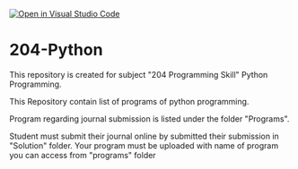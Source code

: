 [![Open in Visual Studio Code](https://classroom.github.com/assets/open-in-vscode-f059dc9a6f8d3a56e377f745f24479a46679e63a5d9fe6f495e02850cd0d8118.svg)](https://classroom.github.com/online_ide?assignment_repo_id=7414047&assignment_repo_type=AssignmentRepo)
# 204-Python

This repository is created for subject "204 Programming Skill" Python Programming.

This Repository contain list of programs of python programming. 

Program regarding journal submission is listed under the folder "Programs".

Student must submit their journal online by submitted their submission in "Solution" folder. Your program must be uploaded with name of program you can access from "programs" folder
